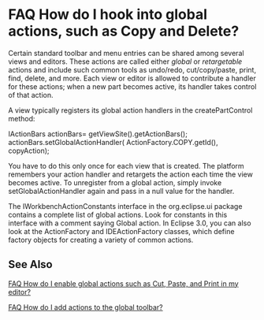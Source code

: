 

FAQ How do I hook into global actions, such as Copy and Delete?
===============================================================

Certain standard toolbar and menu entries can be shared among several views and editors. These actions are called either _global_ or _retargetable_ actions and include such common tools as undo/redo, cut/copy/paste, print, find, delete, and more. Each view or editor is allowed to contribute a handler for these actions; when a new part becomes active, its handler takes control of that action.

A view typically registers its global action handlers in the createPartControl method:

   IActionBars actionBars= getViewSite().getActionBars();
   actionBars.setGlobalActionHandler(
      ActionFactory.COPY.getId(),
      copyAction);	

You have to do this only once for each view that is created. The platform remembers your action handler and retargets the action each time the view becomes active. To unregister from a global action, simply invoke setGlobalActionHandler again and pass in a null value for the handler.

  
The IWorkbenchActionConstants interface in the org.eclipse.ui package contains a complete list of global actions. Look for constants in this interface with a comment saying Global action. In Eclipse 3.0, you can also look at the ActionFactory and IDEActionFactory classes, which define factory objects for creating a variety of common actions.

  

See Also
--------

[FAQ How do I enable global actions such as Cut, Paste, and Print in my editor?](./FAQ_How_do_I_enable_global_actions_such_as_Cut,_Paste,_and_Print_in_my_editor.md "FAQ How do I enable global actions such as Cut, Paste, and Print in my editor?")

[FAQ How do I add actions to the global toolbar?](./FAQ_How_do_I_add_actions_to_the_global_toolbar.md "FAQ How do I add actions to the global toolbar?")


